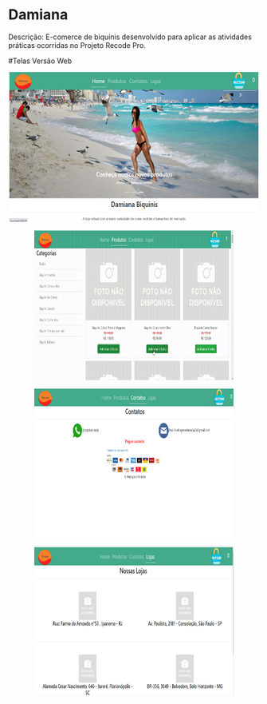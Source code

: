 # Damiana
Descrição: E-comerce de biquínis desenvolvido para aplicar as atividades práticas ocorridas no Projeto Recode Pro.

#Telas Versão Web 

<p align="center">
  <img width="500" height="300" src="Damiana_REACT/src/assets/to_readme/tela_home.png">
</p>
<p align="center">
  <img width="400" height="300" src="Damiana_REACT/src/assets/to_readme/tela_produtos.gif">
</p>
<p align="center">
  <img width="400" height="300" src="Damiana_REACT/src/assets/to_readme/tela_contato.png">
</p>
<p align="center">
  <img width="400" height="300" src="Damiana_REACT/src/assets/to_readme/tela_lojas.png">
</p>
